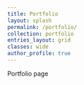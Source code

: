 ```yaml
---
title: Portfolio
layout: splash
permalink: /portfolio/
collection: portfolio
entries_layout: grid
classes: wide
author_profile: true
---
```


Portfolio page
